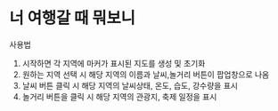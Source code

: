 # 너 여행갈 때 뭐보니

사용법
1. 시작하면 각 지역에 마커가 표시된 지도를 생성 및 초기화
2. 원하는 지역 선택 시 해당 지역의 이름과 날씨,놀거리 버튼이 팝업창으로 나옴
3. 날씨 버튼 클릭 시 해당 지역의 날씨상태, 온도, 습도, 강수량을 표시
4. 놀거리 버튼을 클릭 시 해당 지역의 관광지, 축제 일정을 표시
